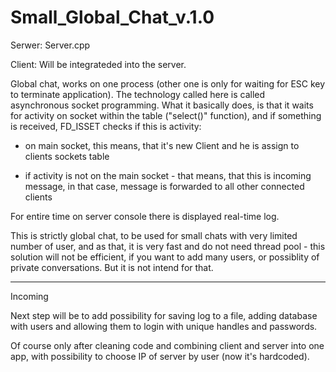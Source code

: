 # Small_Global_Chat_v.1.0

Serwer: Server.cpp

Client: Will be integrateded into the server.

Global chat, works on one process (other one is only for waiting for ESC key to terminate application). The technology called here is called asynchronous socket programming. What it basically does, is that it waits for activity on socket within the table ("select()" function), and if something is received, FD_ISSET checks if this is activity:

- on main socket, this means, that it's new Client and he is assign to clients sockets table 

- if activity is not on the main socket - that means, that this is incoming message, in that case, message is forwarded to all other connected clients

For entire time on server console there is displayed real-time log.

This is strictly global chat, to be used for small chats with very limited number of user, and as that, it is very fast and do not need thread pool - this solution will not be efficient, if you want to add many users, or possiblity of private conversations. But it is not intend for that. 

----------------------------------
Incoming

Next step will be to add possibility for saving log to a file, adding database with users and allowing them to login with unique handles and passwords. 

Of course only after cleaning code and combining client and server into one app, with possibility to choose IP of server by user (now it's hardcoded).   
